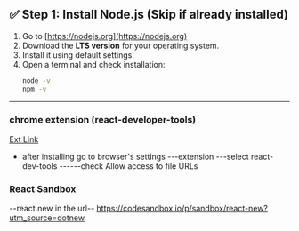 ## ✅ Step 1: Install Node.js (Skip if already installed)

1. Go to [https://nodejs.org](https://nodejs.org)
2. Download the **LTS version** for your operating system.
3. Install it using default settings.
4. Open a terminal and check installation:
   ```bash
   node -v
   npm -v
   ```

---

### chrome extension (react-developer-tools)

[Ext Link](https://chromewebstore.google.com/detail/react-developer-tools/fmkadmapgofadopljbjfkapdkoienihi?hl=en)

- after installing go to browser's settings ---extension ---select react-dev-tools ------check Allow access to file URLs

### React Sandbox
--react.new in the url--
https://codesandbox.io/p/sandbox/react-new?utm_source=dotnew
